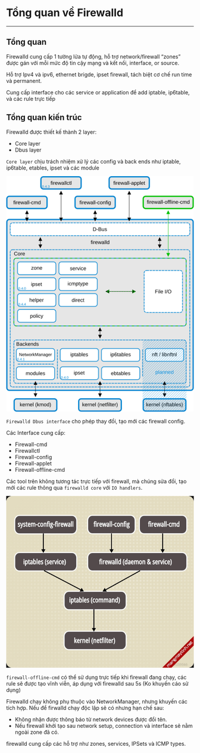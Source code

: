 # Tổng quan về Firewalld
---
## Tổng quan
Firewalld cung cấp 1 tường lửa tự động, hỗ trợ network/firewall “zones” được gán với mỗi mức độ tin cậy mạng và kết nối, interface, or source.

Hỗ trợ Ipv4 và ipv6, ethernet brigde, ipset firewall, tách biệt cơ chế run time và permanent.

Cung cấp interface cho các service or application để add iptable, ip6table, và các rule trực tiếp

## Tổng quan kiến trúc
Firewalld được thiết kế thành 2 layer:
- Core layer
- Dbus layer

`Core layer` chịu trách nhiệm xử lý các config và back ends như iptable, ip6table, etables, ipset và các module

![](../images/firewalld-overview-1.png)

`Firewalld Dbus interface` cho phép thay đổi, tạo mới các firewall config.

Các Interface cung cấp:
- Firewall-cmd
- Firewallctl
- Firewall-config
- Firewall-applet
- Firewall-offline-cmd

Các tool trên không tương tác trực tiếp với firewall, mà chúng sửa đổi, tạo mới các rule thông qua `firewalld core` với `IO handlers`.

![](../images/firewalld-overview-2.jpg)

`firewall-offline-cmd` có thể sử dụng trực tiếp khi firewall đang chạy, các rule sẽ được tạo vĩnh viễn, áp dụng với firewalld sau 5s (Ko khuyến cáo sử dụng)

Firewalld chạy không phụ thuộc vào NetworkManager, nhưng khuyến các tích hợp. Nếu để firwalld chạy độc lập sẽ có nhưng hạn chế sau:
- Không nhận được thông báo từ network devices được đổi tên.
- Nếu firewall khởi tạo sau network setup, connection và interface sẽ nằm ngoài zone đã có.

firewalld cung cấp các hỗ trợ như zones, services, IPSets và ICMP types.
